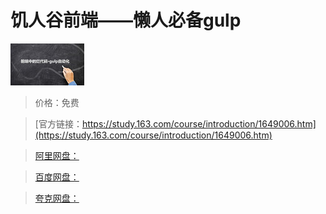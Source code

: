 # 饥人谷前端——懒人必备gulp

![img](../../../assets/study163/free/6631398718701637172.jpg)

> 价格：免费

> [官方链接：https://study.163.com/course/introduction/1649006.htm](https://study.163.com/course/introduction/1649006.htm)

> [阿里网盘：]()

> [百度网盘：]()

> [夸克网盘：]()
